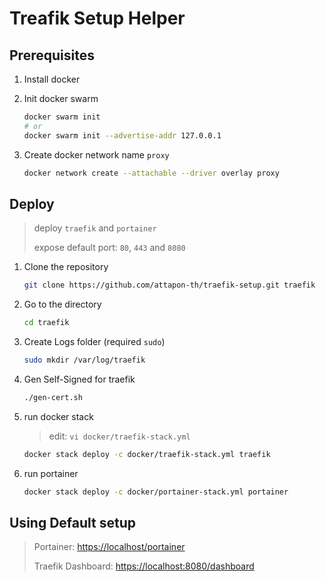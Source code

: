 # Treafik Setup Helper

## Prerequisites

1. Install docker

2. Init docker swarm
    ```bash
    docker swarm init
    # or
    docker swarm init --advertise-addr 127.0.0.1
    ```
3. Create docker network name `proxy`

    ```bash
    docker network create --attachable --driver overlay proxy
    ```

## Deploy 

> deploy `traefik` and `portainer`
> 
> expose default port: `80`, `443` and `8080`
> 


1. Clone the repository
    ```bash
    git clone https://github.com/attapon-th/traefik-setup.git traefik
    ```

2. Go to the directory
    ```bash
    cd traefik
    ```

3. Create Logs folder (required `sudo`)
    ```bash
    sudo mkdir /var/log/traefik
    ```

4. Gen Self-Signed for traefik
    ```bash
    ./gen-cert.sh
    ```

5. run docker stack 

    > edit: `vi docker/traefik-stack.yml`
    > 
    ```bash
    docker stack deploy -c docker/traefik-stack.yml traefik
    ```

6. run portainer

    ```bash
    docker stack deploy -c docker/portainer-stack.yml portainer
    ```


## Using Default setup

>  Portainer: [https://localhost/portainer](https://localhost/portainer)
>
> Traefik Dashboard: [https://localhost:8080/dashboard](https://localhost:8080/dashboard)
